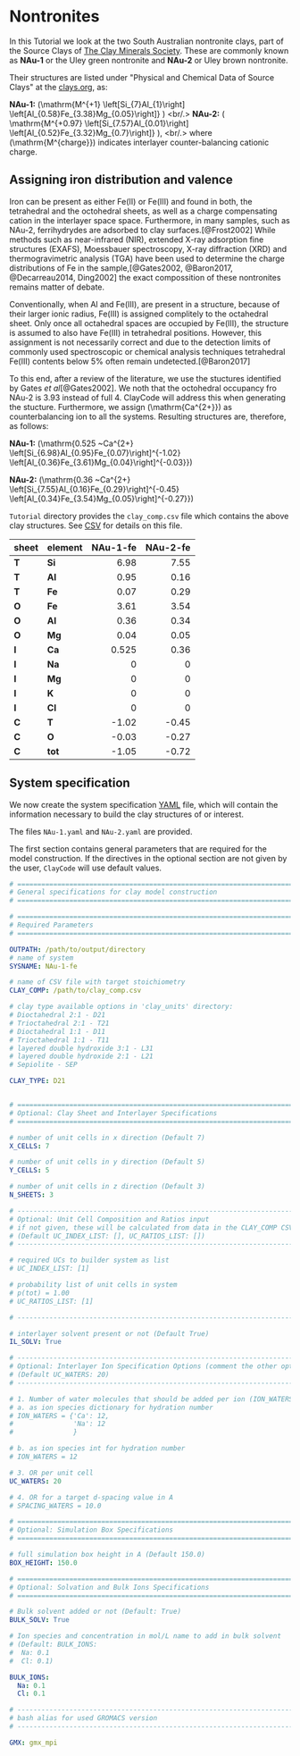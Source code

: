 # Nontronites

In this Tutorial we look at the two South Australian nontronite clays, part of the Source Clays of [The Clay Minerals Society](https://www.clays.org). These are commonly known as **NAu-1** or the Uley green nontronite and **NAu-2** or Uley brown nontronite.


Their structures are listed under "Physical and Chemical Data of Source Clays" at the [clays.org](https://www.clays.org/sourceclays_data/), as:

**NAu-1:**   \(\mathrm{M^{+1} \left[Si_{7}Al_{1}\right] \left[Al_{0.58}Fe_{3.38}Mg_{0.05}\right]} \) <br/.>
**NAu-2:**   \( \mathrm{M^{+0.97} \left[Si_{7.57}Al_{0.01}\right] \left[Al_{0.52}Fe_{3.32}Mg_{0.7}\right]} \), <br/.>
where \(\mathrm{M^{charge}}\) indicates interlayer counter-balancing cationic charge.



## Assigning iron distribution and valence

Iron can be present as either Fe(II) or Fe(III) and found in both, the tetrahedral and the octohedral sheets, as well as a charge compensating cation in the interlayer space space. 
Furthermore, in many samples, such as NAu-2, ferrihydrydes are adsorbed to clay surfaces.[@Frost2002]
While methods such as near-infrared (NIR), extended X-ray adsorption fine structures (EXAFS), Moessbauer spectroscopy, X-ray diffraction (XRD) and thermogravimetric analysis (TGA) have been used to determine the charge distributions of Fe in the sample,[@Gates2002, @Baron2017, @Decarreau2014, Ding2002] the exact compossition of these nontronites remains matter of debate.

Conventionally, when Al and Fe(III), are present in a structure, because of their larger ionic radius, Fe(III) is assigned complitely to the octahedral sheet. Only once all octahedral spaces are occupied by Fe(III), the structure is assumed to also have Fe(III) in tetrahedral positions.
However, this assignment is not necessarily correct and due to the detection limits of commonly used spectroscopic or chemical analysis techniques tetrahedral Fe(III) contents below 5% often remain undetected.[@Baron2017] 

To this end, after a review of the literature, we use the stuctures identified by Gates *et al*[@Gates2002]. We noth that the octohedral occupancy fro NAu-2 is 3.93 instead of full 4. ClayCode will address this when generating the stucture.  Furthermore, we assign \(\mathrm{Ca^{2+}}\) as counterbalancing ion to all the systems. Resulting structures are, therefore, as follows: 


**NAu-1:** \(\mathrm{0.525 ~Ca^{2+} \left[Si_{6.98}Al_{0.95}Fe_{0.07}\right]^{-1.02} \left[Al_{0.36}Fe_{3.61}Mg_{0.04}\right]^{-0.03}}\)

**NAu-2:** \(\mathrm{0.36 ~Ca^{2+} \left[Si_{7.55}Al_{0.16}Fe_{0.29}\right]^{-0.45} \left[Al_{0.34}Fe_{3.54}Mg_{0.05}\right]^{-0.27}}\)


`Tutorial` directory provides the `clay_comp.csv` file which contains the above clay structures. 
See [CSV](CSV.md) for details on this file.


| **sheet** | **element** | **NAu\-1\-fe** | **NAu\-2\-fe** |
|:----------|:------------|---------------:|---------------:|
| **T**     | **Si**      | 6.98           |           7.55 |
| **T**     | **Al**      | 0.95           |           0.16 |
| **T**     | **Fe**      | 0.07           |           0.29 |
| **O**     | **Fe**      | 3.61           |           3.54 |
| **O**     | **Al**      | 0.36           |           0.34 |
| **O**     | **Mg**      | 0.04           |           0.05 |
| **I**     | **Ca**      | 0.525          |           0.36 |
| **I**     | **Na**      | 0              |              0 |
| **I**     | **Mg**      | 0              |              0 |
| **I**     | **K**       | 0              |              0 |
| **I**     | **Cl**      | 0              |              0 |
| **C**     | **T**       | \-1.02         |         \-0.45 |
| **C**     | **O**       | \-0.03         |         \-0.27 |
| **C**     | **tot**     | \-1.05         |         \-0.72 |


## System specification

We now create the system specification [YAML](YAML.md) file, which will contain the information necessary to build the clay structures of or interest. 

The files  `NAu-1.yaml` and  `NAu-2.yaml` are provided.


The first section contains general parameters that are required for the model construction.
If the directives in the optional section are not given by the user, `ClayCode` will use default values.


```yaml
# =============================================================================
# General specifications for clay model construction
# =============================================================================

# =============================================================================
# Required Parameters
# =============================================================================

OUTPATH: /path/to/output/directory
# name of system
SYSNAME: NAu-1-fe

# name of CSV file with target stoichiometry
CLAY_COMP: /path/to/clay_comp.csv

# clay type available options in 'clay_units' directory:
# Dioctahedral 2:1 - D21
# Trioctahedral 2:1 - T21
# Dioctahedral 1:1 - D11
# Trioctahedral 1:1 - T11
# layered double hydroxide 3:1 - L31
# layered double hydroxide 2:1 - L21
# Sepiolite - SEP

CLAY_TYPE: D21


# =============================================================================
# Optional: Clay Sheet and Interlayer Specifications
# =============================================================================

# number of unit cells in x direction (Default 7)
X_CELLS: 7

# number of unit cells in y direction (Default 5)
Y_CELLS: 5

# number of unit cells in z direction (Default 3)
N_SHEETS: 3

# ----------------------------------------------------------------------------
# Optional: Unit Cell Composition and Ratios input
# if not given, these will be calculated from data in the CLAY_COMP CSV file
# (Default UC_INDEX_LIST: [], UC_RATIOS_LIST: [])
# -----------------------------------------------------------------------------

# required UCs to builder system as list
# UC_INDEX_LIST: [1]

# probability list of unit cells in system
# p(tot) = 1.00
# UC_RATIOS_LIST: [1]

# -----------------------------------------------------------------------------

# interlayer solvent present or not (Default True)
IL_SOLV: True

# -----------------------------------------------------------------------------
# Optional: Interlayer Ion Specification Options (comment the other options!)
# (Default UC_WATERS: 20)
# -----------------------------------------------------------------------------

# 1. Number of water molecules that should be added per ion (ION_WATERS)
# a. as ion species dictionary for hydration number
# ION_WATERS = {'Ca': 12,
#               'Na': 12
#               }

# b. as ion species int for hydration number
# ION_WATERS = 12

# 3. OR per unit cell
UC_WATERS: 20

# 4. OR for a target d-spacing value in A
# SPACING_WATERS = 10.0

# =============================================================================
# Optional: Simulation Box Specifications
# =============================================================================

# full simulation box height in A (Default 150.0)
BOX_HEIGHT: 150.0

# =============================================================================
# Optional: Solvation and Bulk Ions Specifications
# =============================================================================

# Bulk solvent added or not (Default: True)
BULK_SOLV: True

# Ion species and concentration in mol/L name to add in bulk solvent
# (Default: BULK_IONS:
#  Na: 0.1
#  Cl: 0.1)

BULK_IONS:
  Na: 0.1
  Cl: 0.1

# -----------------------------------------------------------------------------
# bash alias for used GROMACS version
# -----------------------------------------------------------------------------

GMX: gmx_mpi
```


## 